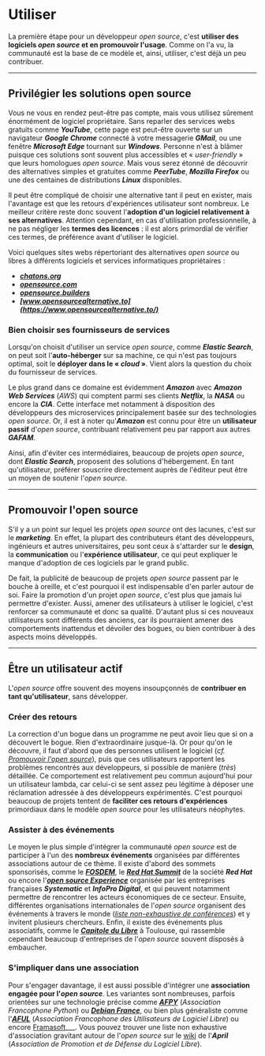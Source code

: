 # Utiliser

La première étape pour un développeur _open source_, c'est __utiliser des logiciels _open source_ et en promouvoir l'usage__. Comme on l'a vu, la communauté est la base de ce modèle et, ainsi, utiliser, c'est déjà un peu contribuer.

---

## Privilégier les solutions open source

Vous ne vous en rendez peut-être pas compte, mais vous utilisez sûrement énormément de logiciel propriétaire. Sans reparler des services webs gratuits comme ___YouTube___, cette page est peut-être ouverte sur un navigateur ___Google Chrome___ connecté à votre messagerie ___GMail___, ou une fenêtre ___Microsoft Edge___ tournant sur ___Windows___. Personne n'est à blâmer puisque ces solutions sont souvent plus accessibles et « _user-friendly_ » que leurs homologues _open source_. Mais vous serez étonné de découvrir des alternatives simples et gratuites comme ___PeerTube___, ___Mozilla Firefox___ ou une des centaines de distributions ___Linux___ disponibles.

Il peut être compliqué de choisir une alternative tant il peut en exister, mais l'avantage est que les retours d'expériences utilisateur sont nombreux. Le meilleur critère reste donc souvent l'__adoption d'un logiciel relativement à ses alternatives__. Attention cependant, en cas d'utilisation professionnelle, à ne pas négliger les __termes des licences__ : il est alors primordial de vérifier ces termes, de préférence avant d'utiliser le logiciel.

Voici quelques sites webs répertoriant des alternatives _open source_ ou libres à différents logiciels et services informatiques propriétaires :

- ___[chatons.org](https://www.chatons.org/search/by-service)___
- ___[opensource.com](https://opensource.com/alternatives)___
- ___[opensource.builders](https://opensource.builders/)___
- ___[www.opensourcealternative.to](https://www.opensourcealternative.to/)___

### Bien choisir ses fournisseurs de services

Lorsqu'on choisit d'utiliser un service _open source_, comme ___Elastic Search___, on peut soit l'__auto-héberger__ sur sa machine, ce qui n'est pas toujours optimal, soit le __déployer dans le « _cloud_ »__. Vient alors la question du choix du fournisseur de services.

Le plus grand dans ce domaine est évidemment ___Amazon___ avec ___Amazon Web Services___ (_AWS_) qui comptent parmi ses clients ___Netflix___, la ___NASA___ ou encore la ___CIA___. Cette interface met notamment à disposition des développeurs des microservices principalement basée sur des technologies _open source_. Or, il est à noter qu'___Amazon___ est connu pour être un __utilisateur passif__ d'_open source_, contribuant relativement peu par rapport aux autres ___GAFAM___.

Ainsi, afin d'éviter ces intermédiaires, beaucoup de projets _open source_, dont ___Elastic Search___, proposent des solutions d'hébergement. En tant qu'utilisateur, préférer souscrire directement auprès de l'éditeur peut être un moyen de soutenir l'_open source_.

---

## Promouvoir l'open source

S'il y a un point sur lequel les projets _open source_ ont des lacunes, c'est sur le ___marketing___. En effet, la plupart des contributeurs étant des développeurs, ingénieurs et autres universitaires, peu sont ceux à s'attarder sur le __design__, la __communication__ ou l'__expérience utilisateur__, ce qui peut expliquer le manque d'adoption de ces logiciels par le grand public.

De fait, la publicité de beaucoup de projets _open source_ passent par le bouche à oreille, et c'est pourquoi il est indispensable d'en parler autour de soi. Faire la promotion d'un projet _open source_, c'est plus que jamais lui permettre d'exister. Aussi, amener des utilisateurs à utiliser le logiciel, c'est renforcer sa communauté et donc sa qualité. D'autant plus si ces nouveaux utilisateurs sont différents des anciens, car ils pourraient amener des comportements inattendus et dévoiler des bogues, ou bien contribuer à des aspects moins développés.

---

## Être un utilisateur actif

L'_open source_ offre souvent des moyens insoupçonnés de __contribuer en tant qu'utilisateur__, sans développer.

### Créer des retours

La correction d'un bogue dans un programme ne peut avoir lieu que si on a découvert le bogue. Rien d'extraordinaire jusque-là. Or pour qu'on le découvre, il faut d'abord que des personnes utilisent le logiciel (_cf. [Promouvoir l'open source](#promouvoir-lopen-source)_), puis que ces utilisateurs rapportent les problèmes rencontrés aux développeurs, si possible de manière (_très_) détaillée. Ce comportement est relativement peu commun aujourd'hui pour un utilisateur lambda, car celui-ci se sent assez peu légitime à déposer une réclamation adressée à des développeurs expérimentés. C'est pourquoi beaucoup de projets tentent de __faciliter ces retours d'expériences__ primordiaux dans le modèle _open source_ pour les utilisateurs néophytes.

### Assister à des événements

Le moyen le plus simple d'intégrer la communauté _open source_ est de participer à l'un des __nombreux événements__ organisées par différentes associations autour de ce thème. Il existe d'abord des sommets sponsorisés, comme le ___[FOSDEM](https://fosdem.org/2023/)___, le ___[Red Hat Summit](https://www.redhat.com/en/summit)___ de la société ___Red Hat___ ou encore l'___[open source Experience](https://www.opensource-experience.com/)___ organisée par les entreprises françaises ___Systematic___ et ___InfoPro Digital___, et qui peuvent notamment permettre de rencontrer les acteurs économiques de ce secteur. Ensuite, différentes organisations internationales de l'_open source_ organisent des événements à travers le monde (_[liste non-exhaustive de conférences](https://conferenceindex.org/conferences/open-source)_) et y invitent plusieurs chercheurs. Enfin, il existe des événements plus associatifs, comme le ___[Capitole du Libre](https://capitoledulibre.org/)___ à Toulouse, qui rassemble cependant beaucoup d'entreprises de l'_open source_ souvent disposés à embaucher.

### S'impliquer dans une association

Pour s'engager davantage, il est aussi possible d'intégrer une __association engagée pour l'_open source___. Les variantes sont nombreuses, parfois orientées sur une technologie précise comme ___[AFPY](http://www.afpy.org/)___ (_Association Francophone Python_) ou ___[Debian France](http://france.debian.net/)___, ou bien plus généraliste comme l'___[AFUL](https://aful.org/)___ (_Association Francophone des Utilisateurs de Logiciel Libre_) ou encore [Framasoft](https://framasoft.net/)___. Vous pouvez trouver une liste non exhaustive d'association gravitant autour de l'_open source_ sur le [wiki](https://wiki.april.org/w/Liste_des_associations_du_libre,_projets,_langages,_communaut%C3%A9s) de l'___April___ (_Association de Promotion et de Défense du Logiciel Libre_).
